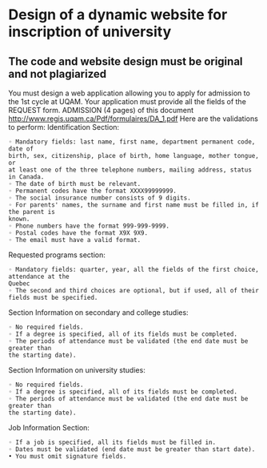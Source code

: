 # Design of a dynamic website for inscription of university
## **The code and website design must be original and not plagiarized**

You must design a web application allowing you to apply for admission to the 1st
cycle at UQAM. Your application must provide all the fields of the REQUEST form.
ADMISSION (4 pages) of this document http://www.regis.uqam.ca/Pdf/formulaires/DA_1.pdf
Here are the validations to perform:
 Identification Section:
```
◦ Mandatory fields: last name, first name, department permanent code, date of
birth, sex, citizenship, place of birth, home language, mother tongue, or
at least one of the three telephone numbers, mailing address, status in Canada.
◦ The date of birth must be relevant.
◦ Permanent codes have the format XXXX99999999.
◦ The social insurance number consists of 9 digits.
◦ For parents' names, the surname and first name must be filled in, if the parent is
known.
◦ Phone numbers have the format 999-999-9999.
◦ Postal codes have the format X9X 9X9.
◦ The email must have a valid format.
```
 Requested programs section:
```
◦ Mandatory fields: quarter, year, all the fields of the first choice, attendance at the
Quebec
◦ The second and third choices are optional, but if used, all of their
fields must be specified.
```
 Section Information on secondary and college studies:
```
◦ No required fields.
◦ If a degree is specified, all of its fields must be completed.
◦ The periods of attendance must be validated (the end date must be greater than
the starting date).
```
  Section Information on university studies:
```
◦ No required fields.
◦ If a degree is specified, all of its fields must be completed.
◦ The periods of attendance must be validated (the end date must be greater than
the starting date).
```
  Job Information Section:
```
◦ If a job is specified, all its fields must be filled in.
◦ Dates must be validated (end date must be greater than start date).
• You must omit signature fields.